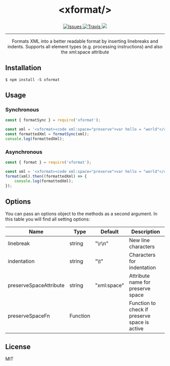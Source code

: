 <div align="center">
	<h2 style="font-size: 30px">
		&lt;xformat/&gt;
	</h2>
	<p>
		<a href="https://github.com/xpublisher/xformat/issues">
			<img src="https://img.shields.io/github/issues/xpublisher/xformat.svg" alt="Issues"/>
		</a>
		<a href="https://travis-ci.org/xpublisher/xformats">
			<img src="https://api.travis-ci.org/xpublisher/xformat.svg" alt="Travis"/>
		</a>
		<a href="https://github.com/xpublisher/xformat/blob/master/LICENSE" alt="License">
			<img src="https://img.shields.io/github/license/xpublisher/xformat.svg"/>
		</a>
	</p>
	<hr>
	<p>
		Formats XML into a better readable format by inserting linebreaks and indents. Supports all element types (e.g. processing instructions) and also the xml:space attribute
	</p>
</div>

## Installation

```
$ npm install -S xformat
```

## Usage

### Synchronous

```js
const { formatSync } = require('xformat');

const xml = '<xformat><code xml:space="preserve">var hello = "world"</code></xformat>';
const formattedXml = formatSync(xml);
console.log(formattedXml);
```

### Asynchronous

```js
const { format } = require('xformat');

const xml = '<xformat><code xml:space="preserve">var hello = "world"</code></xformat>';
format(xml).then((formattedXml) => {
	console.log(formattedXml);
});
```

## Options

You can pass an options object to the methods as a second argument. In this table you will find all setting options:

| Name                   | Type     | Default     | Description
|------------------------|----------|-------------|-------------
| linebreak              | string   | "\r\n"      | New line characters
| indentation            | string   | "\t"        | Characters for indentation
| preserveSpaceAttribute | string   | "xml:space" | Attribute name for preserve space
| preserveSpaceFn        | Function |             | Function to check if preserve space is active

## License

MIT